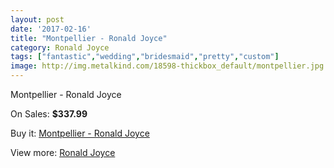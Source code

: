 ```yaml
---
layout: post
date: '2017-02-16'
title: "Montpellier - Ronald Joyce"
category: Ronald Joyce
tags: ["fantastic","wedding","bridesmaid","pretty","custom"]
image: http://img.metalkind.com/18598-thickbox_default/montpellier.jpg
---
```

Montpellier - Ronald Joyce

On Sales: **$337.99**
<a href="https://www.metalkind.com/en/ronald-joyce/7949-montpellier.html"><amp-img layout="responsive" width="600" height="600" src="//img.metalkind.com/18598-thickbox_default/montpellier.jpg" alt="Montpellier - Ronald Joyce 0" /></a>
<a href="https://www.metalkind.com/en/ronald-joyce/7949-montpellier.html"><amp-img layout="responsive" width="600" height="600" src="//img.metalkind.com/18599-thickbox_default/montpellier.jpg" alt="Montpellier - Ronald Joyce 1" /></a>

Buy it: [Montpellier - Ronald Joyce](https://www.metalkind.com/en/ronald-joyce/7949-montpellier.html "Montpellier - Ronald Joyce")

View more: [Ronald Joyce](https://www.metalkind.com/en/110-ronald-joyce "Ronald Joyce")